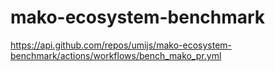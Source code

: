 # mako-ecosystem-benchmark


https://api.github.com/repos/umijs/mako-ecosystem-benchmark/actions/workflows/bench_mako_pr.yml